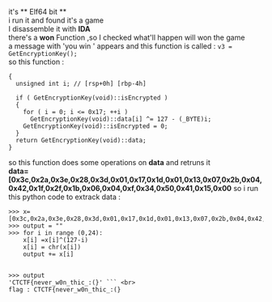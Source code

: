 it's ** Elf64 bit **  <br>
i run it and found it's a game <br>
I disassemble it with **IDA**  <br>
there's a **won** Function ,so I checked what'll 
happen will won the game <br>
a message with 'you win ' appears  and this function is called : 
```v3 = GetEncryptionKey();``` <br>
so this function : 
```
{
  unsigned int i; // [rsp+0h] [rbp-4h]

  if ( GetEncryptionKey(void)::isEncrypted )
  {
    for ( i = 0; i <= 0x17; ++i )
      GetEncryptionKey(void)::data[i] ^= 127 - (_BYTE)i;
    GetEncryptionKey(void)::isEncrypted = 0;
  }
  return GetEncryptionKey(void)::data;
}
```
so this function does  some operations on  **data**
and retruns it  
**data=[0x3c,0x2a,0x3e,0x28,0x3d,0x01,0x17,0x1d,0x01,0x13,0x07,0x2b,0x04,0x42,0x1f,0x2f,0x1b,0x06,0x04,0xf,0x34,0x50,0x41,0x15,0x00** 
so i run this python code to extrack data : 
```
>>> x=[0x3c,0x2a,0x3e,0x28,0x3d,0x01,0x17,0x1d,0x01,0x13,0x07,0x2b,0x04,0x42,0x1f,0x2f,0x1b,0x06,0x04,0xf,0x34,0x50,0x41,0x15,0x00]
>>> output = ""
>>> for i in range (0,24):
	x[i] =x[i]^(127-i)
	x[i] = chr(x[i])
	output += x[i]

	
>>> output
'CTCTF{never_w0n_thic_:(}' ``` <br>
flag : CTCTF{never_w0n_thic_:(} 